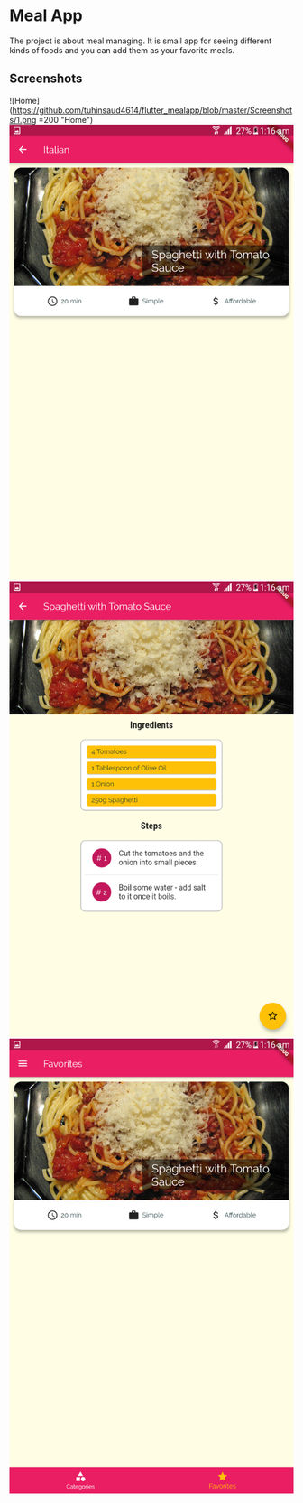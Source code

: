 # Meal App

The project is about meal managing. It is small app for seeing different kinds of foods and you can add them as your favorite meals.

## Screenshots

![Home](https://github.com/tuhinsaud4614/flutter_mealapp/blob/master/Screenshots/1.png =200 "Home")
![Detail](https://github.com/tuhinsaud4614/flutter_mealapp/blob/master/Screenshots/2.png?raw=true "Detail")
![Ingredients](https://github.com/tuhinsaud4614/flutter_mealapp/blob/master/Screenshots/3.png?raw=true "Ingredients")
![favorites](https://github.com/tuhinsaud4614/flutter_mealapp/blob/master/Screenshots/4.png?raw=true "favorites")
